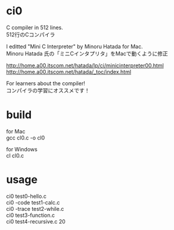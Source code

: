 # ci0

C compiler in 512 lines.  
512行のCコンパイラ  

I editted "Mini C Interpreter" by Minoru Hatada for Mac.  
Minoru Hatada 氏の「ミニCインタプリタ」をMacで動くように修正  

http://home.a00.itscom.net/hatada/lp/ci/minicinterpreter00.html  
http://home.a00.itscom.net/hatada/_toc/index.html  

For learners about the compiler!  
コンパイラの学習にオススメです！  

# build

for Mac  
gcc cl0.c -o cl0  

for Windows  
cl cl0.c  

# usage

ci0 test0-hello.c  
ci0 -code test1-calc.c  
ci0 -trace test2-while.c  
ci0 test3-function.c  
ci0 test4-recursive.c 20  
